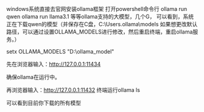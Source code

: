 windows系统直接去官网安装ollama框架
打开powershell命令行
ollama run qwen
ollama run llama3.1
等等ollama支持的大模型，几个G，
可以看到，系统正在下载qwen的模型（并保存在C盘，C:\Users<username>.ollama\models 如果想更改默认路径，可以通过设置OLLAMA_MODELS进行修改，然后重启终端，重启ollama服务。）

setx OLLAMA_MODELS "D:\ollama_model"

先在浏览器输入：http://127.0.0.1:11434

确保ollama在运行中。

再浏览器输入：http://127.0.0.1:11432
终端运行ollama ls

可以看到目前你下载的所有模型
